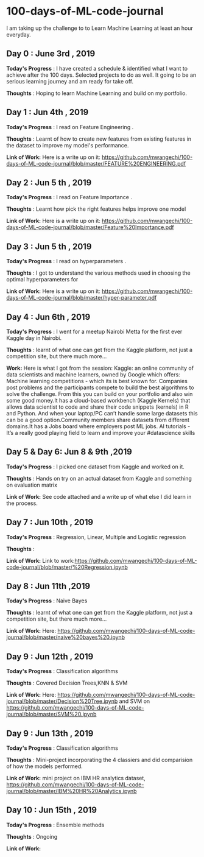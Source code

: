 # 100-days-of-ML-code-journal
I am taking up the challenge to to Learn Machine Learning at least an hour everyday.


## Day 0 : June 3rd , 2019
**Today's Progress** : I have created a schedule & identified what I want to achieve after the 100 days. Selected projects to do as well. It going to be an serious learning journey and am ready for take off. 

**Thoughts** : Hoping to learn Machine Learning and build on my portfolio.

## Day 1 : Jun 4th , 2019

**Today's Progress** : I read on Feature Engineering .

**Thoughts** : Learnt of how to create new features from existing features in the dataset to improve my model's performance.

**Link of Work:**  Here is a write up on it: https://github.com/mwangechi/100-days-of-ML-code-journal/blob/master/FEATURE%20ENGINEERING.pdf  


## Day 2 : Jun 5 th , 2019

**Today's Progress** : I read on Feature Importance .

**Thoughts** : Learnt how pick the right features helps improve one model

**Link of Work:** Here is a write up on it: https://github.com/mwangechi/100-days-of-ML-code-journal/blob/master/Feature%20Importance.pdf  


## Day 3 : Jun 5 th , 2019

**Today's Progress** : I read on hyperparameters .

**Thoughts** : I got to understand the various methods used in choosing the optimal hyperparameters for 

**Link of Work:** Here is a write up on it: https://github.com/mwangechi/100-days-of-ML-code-journal/blob/master/hyper-parameter.pdf

## Day 4 : Jun 6th , 2019

**Today's Progress** : I went for a meetup Nairobi Metta for the first ever Kaggle day in Nairobi.

**Thoughts** : learnt of what one can get from the Kaggle platform, not just a competition site, but there much more...

**Work:** Here is what I got from the session: Kaggle: an online community of data scientists and machine learners, owned by Google which offers: Machine learning competitions - which its is best known for. Companies post problems and the participants compete to build the best algorithms to solve the challenge. From this you can build on your portfolio and also win some good money.It has a cloud-based workbench (Kaggle Kernels) that allows data scientist to code and share their code snippets (kernels) in R and Python. And when your laptop/PC can’t handle some large datasets this can be a good option.Community members share datasets from different domains.It has a Jobs board where employers post ML jobs. AI tutorials - It’s a really good playing field to learn and improve your #datascience skills


## Day 5 & Day 6: Jun 8 & 9th ,2019

**Today's Progress** : I picked one dataset from Kaggle and worked on it.

**Thoughts** : Hands on try on an actual dataset from Kaggle and something on evaluation matrix

**Link of Work:**  See code attached and a write up of what else I did learn in the process.


## Day 7 : Jun 10th , 2019

**Today's Progress** : Regression, Linear, Multiple and Logistic regression

**Thoughts** : 

**Link of Work:** Link to work:https://github.com/mwangechi/100-days-of-ML-code-journal/blob/master/%20Regression.ipynb   



## Day 8 : Jun 11th ,2019

**Today's Progress** : Naive Bayes

**Thoughts** : learnt of what one can get from the Kaggle platform, not just a competition site, but there much more...


**Link of Work:**  Here: https://github.com/mwangechi/100-days-of-ML-code-journal/blob/master/naive%20bayes%20.ipynb



## Day 9 : Jun 12th , 2019

**Today's Progress** : Classification algorithms

**Thoughts** : Covered Decision Trees,KNN  & SVM

**Link of Work:** Here: https://github.com/mwangechi/100-days-of-ML-code-journal/blob/master/Decision%20Tree.ipynb and SVM on https://github.com/mwangechi/100-days-of-ML-code-journal/blob/master/SVM%20.ipynb

## Day 9 : Jun 13th , 2019

**Today's Progress** : Classification algorithms

**Thoughts** : Mini-project incorporating the 4 classiers and did comparision of how the models performed.

**Link of Work:** mini project on IBM HR analytics dataset, https://github.com/mwangechi/100-days-of-ML-code-journal/blob/master/IBM%20HR%20Analytics.ipynb

## Day 10 : Jun 15th , 2019

**Today's Progress** : Ensemble methods

**Thoughts** : Ongoing

**Link of Work:** 
